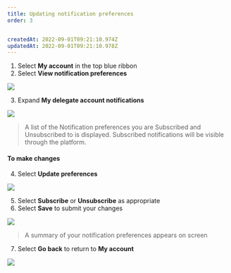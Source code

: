 ```yaml
---
title: Updating notification preferences
order: 3


createdAt: 2022-09-01T09:21:10.974Z
updatedAt: 2022-09-01T09:21:10.978Z
---
```

1. Select **My account** in the top blue ribbon​
2. Select **View notification preferences​**

![](/img/le-1-19-Managing.jpg)

3. ​Expand **My delegate account notifications**

![](/img/le-01-notification.png)

> A list of the Notification preferences you are Subscribed and Unsubscribed to is displayed. Subscribed notifications will be visible through the platform. ​

#### To make changes​

4. ​Select **Update preferences​**

![](/img/le-01-notification2.png)

5. Select **Subscribe** or **Unsubscribe** as appropriate​
6. Select **Save** to submit your changes​

![](/img/le-01-notification3.png)

> A summary of your notification preferences appears on screen​

7. Select **Go back** to return to **My account**

![](/img/ad-1-23-Managing.png)